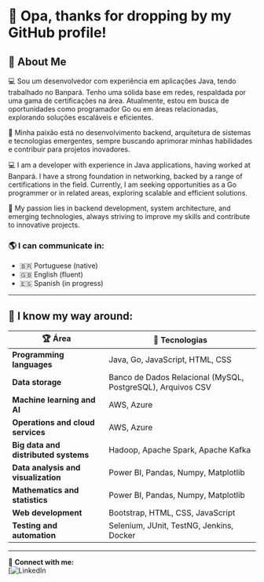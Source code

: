 # 👋 Opa, thanks for dropping by my GitHub profile!

## 💼 About Me  

💻 Sou um desenvolvedor com experiência em aplicações Java, tendo trabalhado no Banpará. Tenho uma sólida base em redes, respaldada por uma gama de certificações na área. Atualmente, estou em busca de oportunidades como programador Go ou em áreas relacionadas, explorando soluções escaláveis e eficientes.  

🚀 Minha paixão está no desenvolvimento backend, arquitetura de sistemas e tecnologias emergentes, sempre buscando aprimorar minhas habilidades e contribuir para projetos inovadores.  

💻 I am a developer with experience in Java applications, having worked at Banpará. I have a strong foundation in networking, backed by a range of certifications in the field. Currently, I am seeking opportunities as a Go programmer or in related areas, exploring scalable and efficient solutions.

🚀 My passion lies in backend development, system architecture, and emerging technologies, always striving to improve my skills and contribute to innovative projects.

### 🌎 I can communicate in:
- 🇧🇷 Portuguese (native)
- 🇬🇧 English (fluent)
- 🇪🇸 Spanish (in progress)

---

## 🚀 I know my way around:

| 🏆 Área | 🔧 Tecnologias |
|---------|---------------|
| **Programming languages** | Java, Go, JavaScript, HTML, CSS |
| **Data storage** | Banco de Dados Relacional (MySQL, PostgreSQL), Arquivos CSV |
| **Machine learning and AI** | AWS, Azure |
| **Operations and cloud services** | AWS, Azure |
| **Big data and distributed systems** | Hadoop, Apache Spark, Apache Kafka |
| **Data analysis and visualization** | Power BI, Pandas, Numpy, Matplotlib |
| **Mathematics and statistics** | Power BI, Pandas, Numpy, Matplotlib |
| **Web development** | Bootstrap, HTML, CSS, JavaScript |
| **Testing and automation** | Selenium, JUnit, TestNG, Jenkins, Docker |


---

🔗 **Connect with me:**  
[![LinkedIn](www.linkedin.com/in/andrey-de-matos-goncalves-525935254)  

